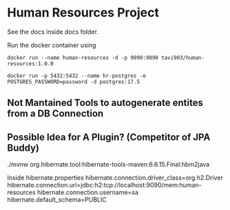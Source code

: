 # Human Resources Project

See the docs inside docs folder.

Run the docker container using
```
docker run --name human-resources -d -p 9090:9090 tavi903/human-resources:1.0.0
```

```
docker run -p 5432:5432 --name hr-postgres -e POSTGRES_PASSWORD=password -d postgres:17.5
```

## Not Mantained Tools to autogenerate entites from a DB Connection
## Possible Idea for A Plugin? (Competitor of JPA Buddy)
./mvnw org.hibernate.tool:hibernate-tools-maven:6.6.15.Final:hbm2java

Inside hibernate.properties
hibernate.connection.driver_class=org.h2.Driver
hibernate.connection.url=jdbc:h2:tcp://localhost:9090/mem:human-resources
hibernate.connection.username=sa
hibernate.default_schema=PUBLIC